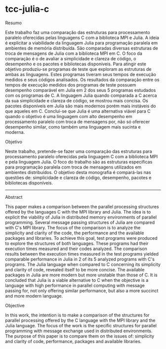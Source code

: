 # tcc-julia-c

Resumo

Este trabalho faz uma comparação das estruturas para processamento paralelo oferecidas pelas linguagens C com a biblioteca MPI e Julia. A ideia é explicitar a viabilidade da linguagem Julia para programação paralela em ambientes de memória distribuída. São comparadas diversas estruturas de troca de mensagens de Julia com a biblioteca MPI em C. O foco da comparação é o de avaliar a simplicidade e clareza de código, o desempenho e os pacotes e bibliotecas disponíveis. Para atingir este objetivo produziu-se programas de teste que exploram as estruturas de ambas as linguagens. Estes programas tiveram seus tempos de execução medidos e seus códigos analisados. Os resultados da comparação entre os tempos de execução medidos dos programas de teste possuem desempenho comparável em Julia em 2 dos seus 5 programas estudados com os programas de C. A linguagem Julia quando comparada a C acerca da sua simplicidade e clareza de código, se mostrou mais concisa. Os pacotes disponíveis em Julia são mais modernos porém mais instáveis do que aqueles em C. Conclui-se que Julia é uma alternativa viável para C quando o objetivo é uma linguagem com alto desempenho em processamento paralelo com troca de mensagens por, não só oferecer desempenho similar, como também uma linguagem mais sucinta e moderna.

Objetivo

Neste trabalho, pretende-se fazer uma comparação das estruturas para processamento paralelo oferecidas pela linguagem C com a biblioteca MPI e pela linguagem Julia. O foco do trabalho são as estruturas específicas para programação paralela com troca de mensagens utilizados em ambientes distribuídos. O objetivo desta monografia é compará-las nas questões de: simplicidade e clareza de código, desempenho, pacotes e bibliotecas disponíveis.

______________________________________________________________________________________________________________________________________________________________________

Abstract

This paper makes a comparison between the parallel processing structures offered by the languages C with the MPI library and Julia. The idea is to explicit the viability of Julia in distributed memory environments of parallel programming. Several message passing structures of Julia are compared with C's MPI library. The focus of the comparison is to analyze the simplicity and clarity of the code, the performance and the available packages and libraries. To achieve this goal, test programs were produced to explore the structures of both languages. These programs had their execution times measured and their codes analyzed. The comparison results between the execution times measured in the test programs yielded comparable performance in Julia in 2 of its 5 analyzed programs with C's programs. The Julia language when compared to C concerning its simplicity and clarity of code, revealed itself to be more concise. The available packages in Julia are more modern but more unstable than those of C. It is concluded that Julia is a viable alternative to C when the objective is a language with high performance in parallel computing with message passing for, not only offering similar performance, but also a more succinct and more modern language.

Objective

In this work, the intention is to make a comparison of the structures for parallel processing offered by the C language with the MPI library and the Julia language. The focus of the work is the specific structures for parallel programming with message exchange used in distributed environments. The purpose of this paper is to compare them on the issues of: simplicity and clarity of code, performance, packages and available libraries.
